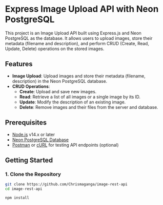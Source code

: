 # Express Image Upload API with Neon PostgreSQL

This project is an Image Upload API built using Express.js and Neon PostgreSQL as the database. It allows users to upload images, store their metadata (filename and description), and perform CRUD (Create, Read, Update, Delete) operations on the stored images.

## Features

- **Image Upload**: Upload images and store their metadata (filename, description) in the Neon PostgreSQL database.
- **CRUD Operations**: 
  - **Create**: Upload and save new images.
  - **Read**: Retrieve a list of all images or a single image by its ID.
  - **Update**: Modify the description of an existing image.
  - **Delete**: Remove images and their files from the server and database.

## Prerequisites

- [Node.js](https://nodejs.org/) v14.x or later
- [Neon PostgreSQL Database](https://neon.tech/)
- [Postman](https://www.postman.com/) or [cURL](https://curl.se/) for testing API endpoints (optional)

## Getting Started

### 1. Clone the Repository

```bash
git clone https://github.com/Chrismaganga/image-rest-api
cd image-rest-api

npm install